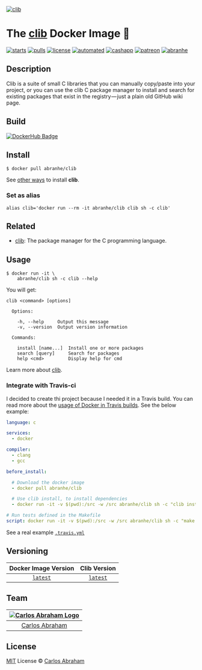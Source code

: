 
[![clib](https://avatars2.githubusercontent.com/u/5657447?s=120)](https://hub.docker.com/r/abranhe/clib)

# The [clib](https://github.com/clibs/clib) Docker Image 🐳

[![starts](https://img.shields.io/docker/stars/abranhe/clib.svg?logo=docker)](https://hub.docker.com/r/abranhe/clib)
[![pulls](https://img.shields.io/docker/pulls/abranhe/clib.svg?logo=docker)](https://hub.docker.com/r/abranhe/clib)
[![license](https://img.shields.io/github/license/abranhe/clib-docker.svg)](https://github.com/abranhe/clib-docker/blob/master/license)
[![automated](https://img.shields.io/docker/automated/abranhe/clib.svg?logo=docker)](https://hub.docker.com/r/abranhe/clib)
[![cashapp](https://cdn.abranhe.com/badges/cash-me.svg)](https://cash.me/$abranhe)
[![patreon](https://cdn.abranhe.com/badges/patreon.svg)](https://patreon.com/abranhe)
[![abranhe](https://abranhe.com/badge.svg)](https://github.com/abranhe)

## Description

Clib is a suite of small C libraries that you can manually copy/paste into your project, or you can use the clib C package manager to install and search for existing packages that exist in the registry — just a plain old GitHub wiki page.

## Build

[![DockerHub Badge](http://dockeri.co/image/abranhe/clib)](https://hub.docker.com/r/abranhe/clib)

## Install

```
$ docker pull abranhe/clib
```

See [other ways][install-clib] to install **clib**.

### Set as alias

```
alias clib='docker run --rm -it abranhe/clib clib sh -c clib'
```

## Related

- [clib][clib]: The package manager for the C programming language.

## Usage

```
$ docker run -it \
    abranhe/clib sh -c clib --help
```

You will get:

```
clib <command> [options]

  Options:

    -h, --help     Output this message
    -v, --version  Output version information

  Commands:

    install [name...]  Install one or more packages
    search [query]     Search for packages
    help <cmd>         Display help for cmd
```

Learn more about [clib][clib].

### Integrate with Travis-ci

I decided to create thi project because I needed it in a Travis build. You can read more about the [usage of Docker in Travis builds][travis-docker]. See the below example:

```yml
language: c

services:
  - docker

compiler:
  - clang
  - gcc

before_install:

  # Download the docker image
  - docker pull abranhe/clib

  # Use clib install, to install dependencies
  - docker run -it -v $(pwd):/src -w /src abranhe/clib sh -c "clib install"

# Run tests defined in the Makefile
script: docker run -it -v $(pwd):/src -w /src abranhe/clib sh -c "make run-test"
```

See a real example [`.travis.yml`](https://github.com/abranhe/binary/blob/cab8abb4d6d87964043175bd2881c938d9ca9ab5/.travis.yml)

## Versioning

| Docker Image Version | Clib Version |
| :-: | :-: |
| [`latest`][docker-latest] | [`latest`][clib] |

## Team

|[![Carlos Abraham Logo][abranhe-img]][abranhe]|
| :-: |
| [Carlos Abraham][abranhe] |

## License

[MIT][license] License © [Carlos Abraham][abranhe]

[abranhe]: https://github.com/abranhe
[abranhe-img]: https://avatars3.githubusercontent.com/u/21347264?s=50
[license]: https://github.com/abranhe/clib-docker/blob/master/license
[clib]: https://github.com/clibs/clib
[install-clib]: https://github.com/clibs/clib/blob/master/Readme.md#installation
[travis-docker]: https://docs.travis-ci.com/user/docker/
[docker-latest]: https://hub.docker.com/r/abranhe/clib/tags/latest
[clib-1.8.1]: https://github.com/clibs/clib/releases/tag/1.8.1
